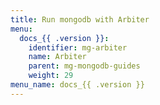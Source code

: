 ```yaml
---
title: Run mongodb with Arbiter
menu:
  docs_{{ .version }}:
    identifier: mg-arbiter
    name: Arbiter
    parent: mg-mongodb-guides
    weight: 29
menu_name: docs_{{ .version }}
---
```

